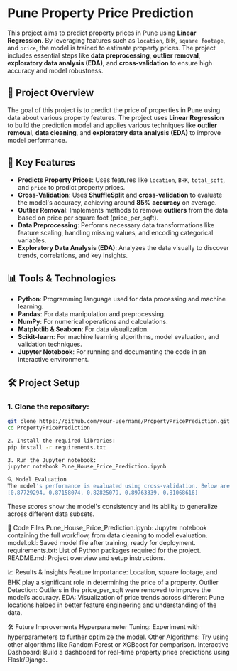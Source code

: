 # Pune Property Price Prediction

This project aims to predict property prices in Pune using **Linear Regression**. By leveraging features such as `location`, `BHK`, `square footage`, and `price`, the model is trained to estimate property prices. The project includes essential steps like **data preprocessing**, **outlier removal**, **exploratory data analysis (EDA)**, and **cross-validation** to ensure high accuracy and model robustness.

## 📝 Project Overview

The goal of this project is to predict the price of properties in Pune using data about various property features. The project uses **Linear Regression** to build the prediction model and applies various techniques like **outlier removal**, **data cleaning**, and **exploratory data analysis (EDA)** to improve model performance.

## 🚀 Key Features

- **Predicts Property Prices**: Uses features like `location`, `BHK`, `total_sqft`, and `price` to predict property prices.
- **Cross-Validation**: Uses **ShuffleSplit** and **cross-validation** to evaluate the model's accuracy, achieving around **85% accuracy** on average.
- **Outlier Removal**: Implements methods to remove **outliers** from the data based on price per square foot (price_per_sqft).
- **Data Preprocessing**: Performs necessary data transformations like feature scaling, handling missing values, and encoding categorical variables.
- **Exploratory Data Analysis (EDA)**: Analyzes the data visually to discover trends, correlations, and key insights.

## 📊 Tools & Technologies

- **Python**: Programming language used for data processing and machine learning.
- **Pandas**: For data manipulation and preprocessing.
- **NumPy**: For numerical operations and calculations.
- **Matplotlib & Seaborn**: For data visualization.
- **Scikit-learn**: For machine learning algorithms, model evaluation, and validation techniques.
- **Jupyter Notebook**: For running and documenting the code in an interactive environment.

## 🛠️ Project Setup

### 1. Clone the repository:

```bash
git clone https://github.com/your-username/PropertyPricePrediction.git
cd PropertyPricePrediction

2. Install the required libraries:
pip install -r requirements.txt

3. Run the Jupyter notebook:
jupyter notebook Pune_House_Price_Prediction.ipynb

🔍 Model Evaluation
The model's performance is evaluated using cross-validation. Below are the accuracy scores from the model:
[0.87729294, 0.87158074, 0.82825079, 0.89763339, 0.81068616]

```


These scores show the model's consistency and its ability to generalize across different data subsets.

📝 Code Files
Pune_House_Price_Prediction.ipynb: Jupyter notebook containing the full workflow, from data cleaning to model evaluation.
model.pkl: Saved model file after training, ready for deployment.
requirements.txt: List of Python packages required for the project.
README.md: Project overview and setup instructions.

📈 Results & Insights
Feature Importance: Location, square footage, and BHK play a significant role in determining the price of a property.
Outlier Detection: Outliers in the price_per_sqft were removed to improve the model’s accuracy.
EDA: Visualization of price trends across different Pune locations helped in better feature engineering and understanding of the data.

🛠️ Future Improvements
Hyperparameter Tuning: Experiment with hyperparameters to further optimize the model.
Other Algorithms: Try using other algorithms like Random Forest or XGBoost for comparison.
Interactive Dashboard: Build a dashboard for real-time property price predictions using Flask/Django.





